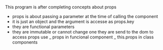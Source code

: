 This program is after completing concepts about props

- props is about passing a parameter at the time of calling the component
- it is just an object and the argument is accesse as props.key
- they are functional parameters
- they are immutable or cannot change one they are send to the dom
to access props use _ props in funcional component
                    _ this.props in class components



